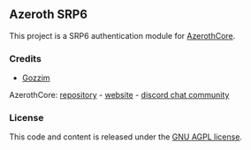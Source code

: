 ## Azeroth SRP6 

This project is a SRP6 authentication module for [AzerothCore](https://azerothcore.org).

### Credits

- [Gozzim](https://github.com/Gozzim)

AzerothCore: [repository](https://github.com/azerothcore) - [website](http://azerothcore.org/) - [discord chat community](https://discord.gg/PaqQRkd)

### License
This code and content is released under the [GNU AGPL license](https://github.com/Gozzim/acore-srp6/blob/master/LICENSE).